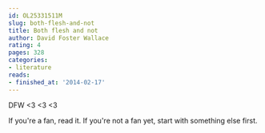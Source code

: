 ```yaml
---
id: OL25331511M
slug: both-flesh-and-not
title: Both flesh and not
author: David Foster Wallace
rating: 4
pages: 328
categories:
- literature
reads:
- finished_at: '2014-02-17'
---
```

DFW &lt;3 &lt;3 &lt;3

If you're a fan, read it. If you're not a fan yet, start with something else first.
